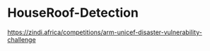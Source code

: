 # HouseRoof-Detection

https://zindi.africa/competitions/arm-unicef-disaster-vulnerability-challenge
